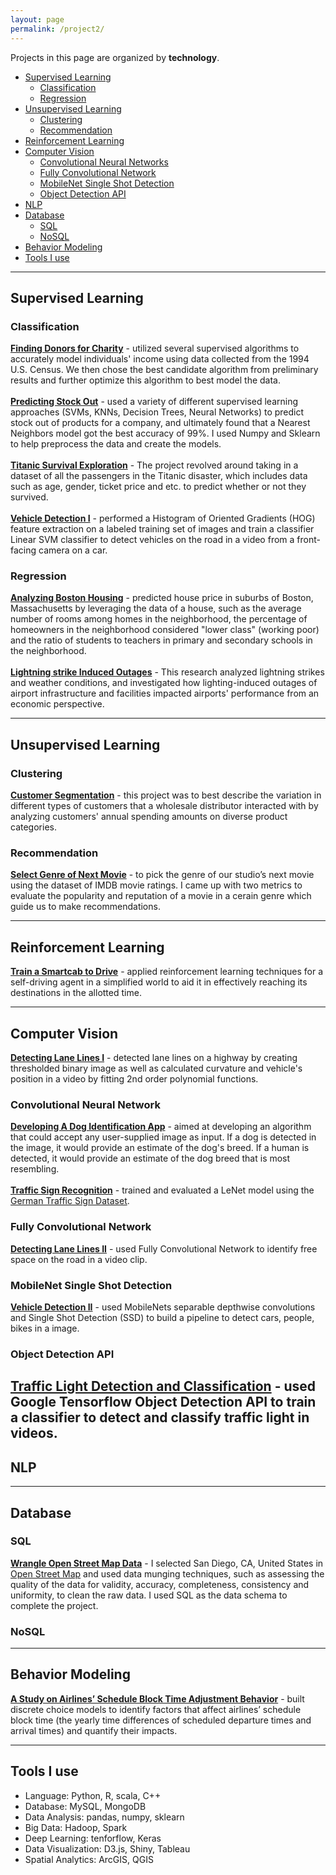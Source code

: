 ```yaml
---
layout: page
permalink: /project2/
---
```


Projects in this page are organized by **technology**.
- [Supervised Learning](#supervised-learning)
  - [Classification](#classification)
  - [Regression](#regression)
- [Unsupervised Learning](#unsupervised-learning)
  - [Clustering](#clustering)
  - [Recommendation](#recommendation)
- [Reinforcement Learning](#reinforcement-learning)
- [Computer Vision](#computer-vision)
  - [Convolutional Neural Networks](#convolutional-neural-network)
  - [Fully Convolutional Network](#fully-convolutional-network)
  - [MobileNet Single Shot Detection](#mobilenet-single-shot-detection)
  - [Object Detection API](#object-detection-api)
- [NLP](#nlp)
- [Database](#database)
  - [SQL](#sql)
  - [NoSQL](#nosql)
- [Behavior Modeling](#behavior-modeling)
- [Tools I use](#tools-i-use)

----
## Supervised Learning
### Classification
<a href="https://wzding.github.io/wzding.github.io/projects/Finding_Donors_for_Charity.html" target="_blank">**Finding Donors for Charity**</a> - utilized several supervised algorithms to accurately model individuals' income using data collected from the 1994 U.S. Census. We then chose the best candidate algorithm from preliminary results and further optimize this algorithm to best model the data.
<br><br><a href="https://wzding.github.io/wzding.github.io/projects/stock_out_prediction.html" target="_blank">**Predicting Stock Out**</a> - used a variety of different supervised learning approaches (SVMs, KNNs, Decision Trees, Neural Networks) to predict stock out of products for a company, and ultimately found that a Nearest Neighbors model got the best accuracy of 99%. I used Numpy and Sklearn to help preprocess the data and create the models.
<br><br><a href="https://wzding.github.io/wzding.github.io/projects/Titanic_Survival_Exploration.html" target="_blank">**Titanic Survival Exploration**</a> - The project revolved around taking in a dataset of all the passengers in the Titanic disaster, which includes data such as age, gender, ticket price and etc. to predict whether or not they survived. 
<br><br><a href="https://wzding.github.io/wzding.github.io/projects/Vehicle_Detection.html" target="_blank">**Vehicle Detection I**</a> - performed a Histogram of Oriented Gradients (HOG) feature extraction on a labeled training set of images and train a classifier Linear SVM classifier to detect vehicles on the road in a video from a front-facing camera on a car.

### Regression
<a href="https://wzding.github.io/wzding.github.io/projects/Boston_Housing.html" target="_blank">**Analyzing Boston Housing**</a> - predicted house price in suburbs of Boston, Massachusetts by leveraging the data of a house, such as the average number of rooms among homes in the neighborhood, the percentage of homeowners in the neighborhood considered "lower class" (working poor) and the ratio of students to teachers in primary and secondary schools in the neighborhood.
<br><br><a href="https://wzding.github.io/wzding.github.io/projects/LightningstrikeInducedOutages.pdf" target="_blank">**Lightning strike Induced Outages**</a> - This research analyzed lightning strikes and weather conditions, and investigated how lighting-induced outages of airport infrastructure and facilities impacted airports' performance from an economic perspective.

----
## Unsupervised Learning
### Clustering
<a href="https://wzding.github.io/wzding.github.io/projects/Customer_Segments.html" target="_blank">**Customer Segmentation**</a> - this project was to best describe the variation in different types of customers that a wholesale distributor interacted with by analyzing customers' annual spending amounts on diverse product categories.
### Recommendation
<a href="https://wzding.github.io/wzding.github.io/projects/Select_Genre_of_Next_Movie.html" target="_blank">**Select Genre of Next Movie**</a> - to pick the genre of our studio’s next movie using the dataset of IMDB movie ratings. I came up with two metrics to evaluate the popularity and reputation of a movie in a cerain genre which guide us to make recommendations.

----
## Reinforcement Learning
<a href="" target="_blank">**Train a Smartcab to Drive**</a> - applied reinforcement learning techniques for a self-driving agent in a simplified world to aid it in effectively reaching its destinations in the allotted time.

----
## Computer Vision
<a href="https://wzding.github.io/wzding.github.io/projects/Advanced-Lane-Finding.html" target="_blank">**Detecting Lane Lines I**</a> - detected lane lines on a highway by creating thresholded binary image as well as calculated curvature and vehicle's position in a video by fitting 2nd order polynomial functions.
### Convolutional Neural Network
<a href="https://wzding.github.io/wzding.github.io/projects/Dog_Identification_App.html" target="_blank">**Developing A Dog Identification App**</a> - aimed at developing an algorithm that could accept any user-supplied image as input. If a dog is detected in the image, it would provide an estimate of the dog's breed. If a human is detected, it would provide an estimate of the dog breed that is most resembling.
<br><br><a href="https://wzding.github.io/wzding.github.io/projects/Traffic_Sign_Classifier.html" target="_blank">**Traffic Sign Recognition**</a> - trained and evaluated a LeNet model using the [German Traffic Sign Dataset](http://benchmark.ini.rub.de/?section=gtsrb&subsection=dataset). 
### Fully Convolutional Network
<a href="https://wzding.github.io/wzding.github.io/projects/Semantic_Segmentation.html" target="_blank">**Detecting Lane Lines II**</a> - used Fully Convolutional Network to identify free space on the road in a video clip.
### MobileNet Single Shot Detection
<a href="https://wzding.github.io/wzding.github.io/projects/Object_Detection_MobileNets_SSD.html" target="_blank">**Vehicle Detection II**</a> - used MobileNets separable depthwise convolutions and Single Shot Detection (SSD) to build a pipeline to detect cars, people, bikes in a image.
### Object Detection API
<a href="https://wzding.github.io/wzding.github.io/projects/Traffic_Light_Detection_and_Classification.html" target="_blank">**Traffic Light Detection and Classification**</a> - used Google Tensorflow Object Detection API to train a classifier to detect and classify traffic light in videos.
----
## NLP

----
## Database
### SQL
<a href="https://wzding.github.io/wzding.github.io/projects/Wrangle_OpenStreetMap.html" target="_blank">**Wrangle Open Street Map Data**</a> - I selected San Diego, CA, United States in [Open Street Map](https://www.openstreetmap.org) and used data munging techniques, such as assessing the quality of the data for validity, accuracy, completeness, consistency and uniformity, to clean the raw data. I used SQL as the data schema to complete the project.
### NoSQL

----
## Behavior Modeling
<a href="https://wzding.github.io/wzding.github.io/projects/AirlinesScheduleBlockTimeAdjustmentBehavior.pdf" target="_blank">**A Study on Airlines’ Schedule Block Time Adjustment Behavior**</a> - built discrete choice models to identify factors that affect airlines’ schedule block time (the yearly time differences of scheduled departure times and arrival times) and quantify their impacts.

----
## Tools I use
* Language: Python, R, scala, C++ 
* Database: MySQL, MongoDB
* Data Analysis: pandas, numpy, sklearn
* Big Data: Hadoop, Spark
* Deep Learning: tenforflow, Keras
* Data Visualization: D3.js, Shiny, Tableau
* Spatial Analytics: ArcGIS, QGIS
